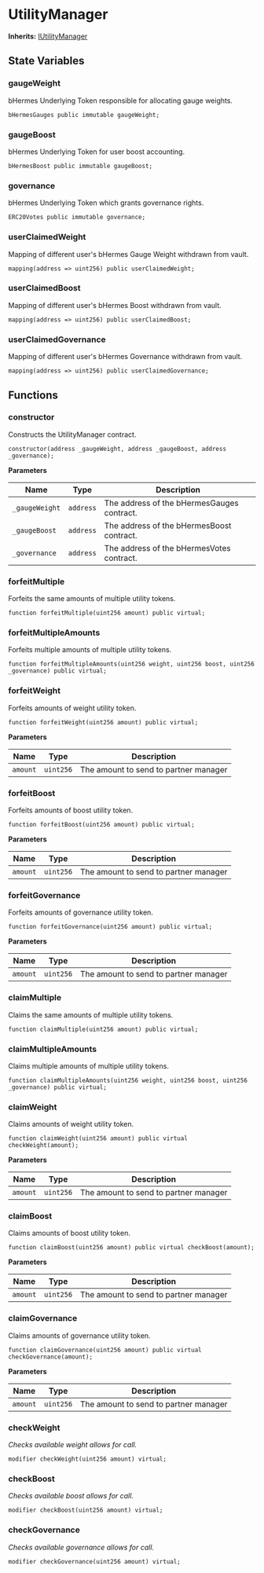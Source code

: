 # UtilityManager

**Inherits:**
[IUtilityManager](/hermes/interfaces/IUtilityManager.sol/interface.IUtilityManager.md)


## State Variables
### gaugeWeight
bHermes Underlying Token responsible for allocating gauge weights.


```solidity
bHermesGauges public immutable gaugeWeight;
```


### gaugeBoost
bHermes Underlying Token for user boost accounting.


```solidity
bHermesBoost public immutable gaugeBoost;
```


### governance
bHermes Underlying Token which grants governance rights.


```solidity
ERC20Votes public immutable governance;
```


### userClaimedWeight
Mapping of different user's bHermes Gauge Weight withdrawn from vault.


```solidity
mapping(address => uint256) public userClaimedWeight;
```


### userClaimedBoost
Mapping of different user's bHermes Boost withdrawn from vault.


```solidity
mapping(address => uint256) public userClaimedBoost;
```


### userClaimedGovernance
Mapping of different user's bHermes Governance withdrawn from vault.


```solidity
mapping(address => uint256) public userClaimedGovernance;
```


## Functions
### constructor

Constructs the UtilityManager contract.


```solidity
constructor(address _gaugeWeight, address _gaugeBoost, address _governance);
```
**Parameters**

|Name|Type|Description|
|----|----|-----------|
|`_gaugeWeight`|`address`|The address of the bHermesGauges contract.|
|`_gaugeBoost`|`address`|The address of the bHermesBoost contract.|
|`_governance`|`address`|The address of the bHermesVotes contract.|


### forfeitMultiple

Forfeits the same amounts of multiple utility tokens.


```solidity
function forfeitMultiple(uint256 amount) public virtual;
```

### forfeitMultipleAmounts

Forfeits multiple amounts of multiple utility tokens.


```solidity
function forfeitMultipleAmounts(uint256 weight, uint256 boost, uint256 _governance) public virtual;
```

### forfeitWeight

Forfeits amounts of weight utility token.


```solidity
function forfeitWeight(uint256 amount) public virtual;
```
**Parameters**

|Name|Type|Description|
|----|----|-----------|
|`amount`|`uint256`|The amount to send to partner manager|


### forfeitBoost

Forfeits amounts of boost utility token.


```solidity
function forfeitBoost(uint256 amount) public virtual;
```
**Parameters**

|Name|Type|Description|
|----|----|-----------|
|`amount`|`uint256`|The amount to send to partner manager|


### forfeitGovernance

Forfeits amounts of governance utility token.


```solidity
function forfeitGovernance(uint256 amount) public virtual;
```
**Parameters**

|Name|Type|Description|
|----|----|-----------|
|`amount`|`uint256`|The amount to send to partner manager|


### claimMultiple

Claims the same amounts of multiple utility tokens.


```solidity
function claimMultiple(uint256 amount) public virtual;
```

### claimMultipleAmounts

Claims multiple amounts of multiple utility tokens.


```solidity
function claimMultipleAmounts(uint256 weight, uint256 boost, uint256 _governance) public virtual;
```

### claimWeight

Claims amounts of weight utility token.


```solidity
function claimWeight(uint256 amount) public virtual checkWeight(amount);
```
**Parameters**

|Name|Type|Description|
|----|----|-----------|
|`amount`|`uint256`|The amount to send to partner manager|


### claimBoost

Claims amounts of boost utility token.


```solidity
function claimBoost(uint256 amount) public virtual checkBoost(amount);
```
**Parameters**

|Name|Type|Description|
|----|----|-----------|
|`amount`|`uint256`|The amount to send to partner manager|


### claimGovernance

Claims amounts of governance utility token.


```solidity
function claimGovernance(uint256 amount) public virtual checkGovernance(amount);
```
**Parameters**

|Name|Type|Description|
|----|----|-----------|
|`amount`|`uint256`|The amount to send to partner manager|


### checkWeight

*Checks available weight allows for call.*


```solidity
modifier checkWeight(uint256 amount) virtual;
```

### checkBoost

*Checks available boost allows for call.*


```solidity
modifier checkBoost(uint256 amount) virtual;
```

### checkGovernance

*Checks available governance allows for call.*


```solidity
modifier checkGovernance(uint256 amount) virtual;
```

